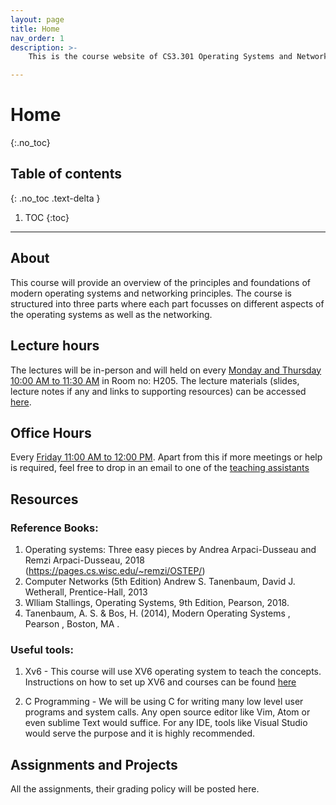 ```yaml
---
layout: page
title: Home
nav_order: 1
description: >-
    This is the course website of CS3.301 Operating Systems and Networks, a core course offered to undergraduate students of IIIT Hyderabad, India.

---
```


# Home
{:.no_toc}

## Table of contents
{: .no_toc .text-delta }

1. TOC
{:toc}

---

## About

This course will provide an overview of the principles and foundations of modern operating systems and networking principles. The course is structured into three parts where each part focusses on different aspects of the operating systems as well as the networking. 


## Lecture hours

The lectures will be in-person and will held on every [Monday and Thursday 10:00 AM to 11:30 AM](schedule.md) in Room no: H205. The lecture materials (slides, lecture notes if any and links to supporting resources) can be accessed [here](lectures.md).

## Office Hours

Every [Friday 11:00 AM to 12:00 PM](schedule.md). Apart from this if more meetings or help is required, feel free to drop in an email to one of the [teaching assistants](https://karthikv1392.github.io/cs3301_osn/staff/)

## Resources

### Reference Books:

  1. Operating systems: Three easy pieces by Andrea Arpaci-Dusseau and Remzi Arpaci-Dusseau, 2018 (https://pages.cs.wisc.edu/~remzi/OSTEP/)
  2. Computer Networks (5th Edition) Andrew S. Tanenbaum, David J. Wetherall, Prentice-Hall, 2013
  3. Wlliam Stallings, Operating Systems, 9th Edition, Pearson, 2018.
  4. Tanenbaum, A. S. & Bos, H. (2014), Modern Operating Systems , Pearson , Boston, MA .

### Useful tools:

  1. Xv6 - This course will use XV6 operating system to teach the concepts. Instructions on how to set up XV6 and courses can be found [here](https://pdos.csail.mit.edu/6.828/2022/xv6.html)
  
  2. C Programming - We will be using C for writing many low level user programs and system calls. Any open source editor like Vim, Atom or even sublime Text would suffice. For any IDE, tools like Visual Studio would serve the purpose and it is highly recommended.


## Assignments and Projects

All the assignments, their grading policy will be posted here.
